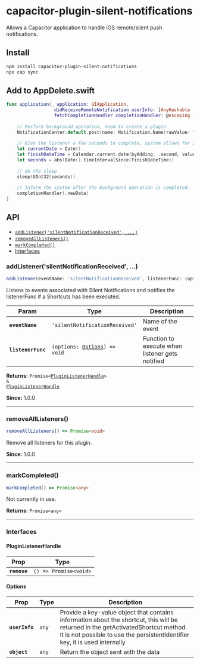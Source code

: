 # capacitor-plugin-silent-notifications

Allows a Capacitor application to handle iOS remote/silent push notifications.

## Install

```bash
npm install capacitor-plugin-silent-notifications
npx cap sync
```

## Add to AppDelete.swift
```swift
func application(_ application: UIApplication,
                  didReceiveRemoteNotification userInfo: [AnyHashable : Any],
                  fetchCompletionHandler completionHandler: @escaping (UIBackgroundFetchResult) -> Void) {
    
    // Perform background operation, need to create a plugin
    NotificationCenter.default.post(name: Notification.Name(rawValue: "silentNotificationReceived"), object: nil, userInfo: userInfo)
    
    // Give the listener a few seconds to complete, system allows for 30 - we give 25. The system will kill this after 30 seconds.
    let currentDate = Date()
    let finishDateTime = Calendar.current.date(byAdding: .second, value: 25, to: currentDate)!
    let seconds = abs(Date().timeIntervalSince(finishDateTime))
    
    // do the sleep
    sleep(UInt32(seconds))
    
    // Inform the system after the background operation is completed.
    completionHandler(.newData)
}
```

## API

<docgen-index>

* [`addListener('silentNotificationReceived', ...)`](#addlistenersilentnotificationreceived)
* [`removeAllListeners()`](#removealllisteners)
* [`markCompleted()`](#markcompleted)
* [Interfaces](#interfaces)

</docgen-index>

<docgen-api>
<!--Update the source file JSDoc comments and rerun docgen to update the docs below-->

### addListener('silentNotificationReceived', ...)

```typescript
addListener(eventName: 'silentNotificationReceived', listenerFunc: (options: Options) => void) => Promise<PluginListenerHandle> & PluginListenerHandle
```

Listens to events associated with Silent Notifications
and notifies the listenerFunc if a Shortcuts has been executed.

| Param              | Type                                                              | Description                                     |
| ------------------ | ----------------------------------------------------------------- | ----------------------------------------------- |
| **`eventName`**    | <code>'silentNotificationReceived'</code>                         | Name of the event                               |
| **`listenerFunc`** | <code>(options: <a href="#options">Options</a>) =&gt; void</code> | Function to execute when listener gets notified |

**Returns:** <code>Promise&lt;<a href="#pluginlistenerhandle">PluginListenerHandle</a>&gt; & <a href="#pluginlistenerhandle">PluginListenerHandle</a></code>

**Since:** 1.0.0

--------------------


### removeAllListeners()

```typescript
removeAllListeners() => Promise<void>
```

Remove all listeners for this plugin.

**Since:** 1.0.0

--------------------


### markCompleted()

```typescript
markCompleted() => Promise<any>
```

Not currently in use.

**Returns:** <code>Promise&lt;any&gt;</code>

--------------------


### Interfaces


#### PluginListenerHandle

| Prop         | Type                                      |
| ------------ | ----------------------------------------- |
| **`remove`** | <code>() =&gt; Promise&lt;void&gt;</code> |


#### Options

| Prop           | Type             | Description                                                                                                                                                                                                      |
| -------------- | ---------------- | ---------------------------------------------------------------------------------------------------------------------------------------------------------------------------------------------------------------- |
| **`userInfo`** | <code>any</code> | Provide a key-value object that contains information about the shortcut, this will be returned in the getActivatedShortcut method. It is not possible to use the persistentIdentifier key, it is used internally |
| **`object`**   | <code>any</code> | Return the object sent with the data                                                                                                                                                                             |

</docgen-api>
